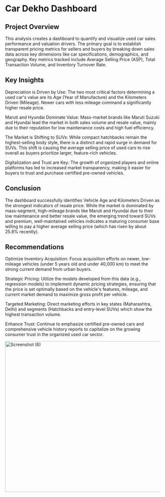 # Car Dekho Dashboard
## Project Overview
This analysis creates a dashboard to quantify and visualize used car sales performance and valuation drivers. The primary goal is to establish transparent pricing metrics for sellers and buyers by breaking down sales data across key dimensions like car specifications, demographics, and geography. Key metrics tracked include Average Selling Price (ASP), Total Transaction Volume, and Inventory Turnover Rate.


## Key Insights
Depreciation is Driven by Use: The two most critical factors determining a used car's value are its Age (Year of Manufacture) and the Kilometers Driven (Mileage). Newer cars with less mileage command a significantly higher resale price.

Maruti and Hyundai Dominate Value: Mass-market brands like Maruti Suzuki and Hyundai lead the market in both sales volume and resale value, mainly due to their reputation for low maintenance costs and high fuel efficiency.

The Market is Shifting to SUVs: While compact hatchbacks remain the highest-selling body style, there is a distinct and rapid surge in demand for SUVs. This shift is causing the average selling price of used cars to rise overall as buyers prioritize larger, feature-rich vehicles.

Digitalization and Trust are Key: The growth of organized players and online platforms has led to increased market transparency, making it easier for buyers to trust and purchase certified pre-owned vehicles.


## Conclusion
The dashboard successfully identifies Vehicle Age and Kilometers Driven as the strongest indicators of resale price. While the market is dominated by mass-segment, high-mileage brands like Maruti and Hyundai due to their low maintenance and better resale value, the emerging trend toward SUVs and premium, well-maintained vehicles indicates a maturing consumer base willing to pay a higher average selling price (which has risen by about 25.8% recently).


## Recommendations
Optimize Inventory Acquisition: Focus acquisition efforts on newer, low-mileage vehicles (under 5 years old and under 40,000 km) to meet the strong current demand from urban buyers.

Strategic Pricing: Utilize the models developed from this data (e.g., regression models) to implement dynamic pricing strategies, ensuring that the price is set optimally based on the vehicle's features, mileage, and current market demand to maximize gross profit per vehicle.

Targeted Marketing: Direct marketing efforts in key states (Maharashtra, Delhi) and segments (Hatchbacks and entry-level SUVs) which show the highest transaction volume.

Enhance Trust: Continue to emphasize certified pre-owned cars and comprehensive vehicle history reports to capitalize on the growing consumer trust in the organized used car sector.

<img width="1139" height="490" alt="Screenshot (6)" src="https://github.com/user-attachments/assets/d7c6184b-f2aa-4273-8515-9f5da0a16b85" />
